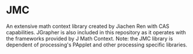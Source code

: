 # JMC
An extensive math context library created by Jiachen Ren with CAS capabilities. JGrapher is also included in this repository as it operates with the frameworks provided by J Math Context.
Note: the JMC library is dependent of processing's PApplet and other processing specific libraries.
